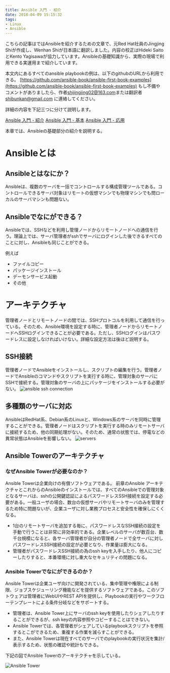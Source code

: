 ```yaml
---
title: Ansible 入門 - 紹介
date: 2018-04-09 15:15:32
tags:
- Linux
- Ansible
---
```


こちらの記事はではAnsibleを紹介するための文章で、元Red Hat社員のJingjing Shiが作成し、Wenhan Shiが日本語に翻訳しました。内容の校正はHideki SaitoとKento Yagisawaが協力しています。Ansibleの基礎知識から、実際の現場で利用できる実運用まで紹介しています。

本文内にあるすべてのansible playbookの例は、以下のgithubのURLから利用できる。
[https://github.com/ansible-book/ansible-first-book-examples](https://github.com/ansible-book/ansible-first-book-examples)
もし不備やコメントがありましたら、作者[shijingjing02@163.com](mailto:shijingjing02@163.com)または翻訳者[shibunkan@gmail.com](mailto:shibunkan@gmail.com) に連絡してください。

詳細の内容を下記三つに分けて説明します。

[Ansible 入門 - 紹介](http://wenhan.blog/2018/04/09/Getting-started-with-Ansible-JP-intro/)
[Ansible 入門 - 基本](http://wenhan.blog/2018/04/09/Getting-started-with-Ansible-JP-basic/)
[Ansible 入門 - 応用](http://wenhan.blog/2018/04/09/Getting-started-with-Ansible-JP-adv/)

本章では、Ansibleの基礎部分の紹介を説明する。

# Ansibleとは

## Ansibleとはなにか？

Ansibleは、複数のサーバを一括でコントロールする構成管理ツールである。コントロールできるサーバ対象はリモートの仮想マシンでも物理マシンでも問ローカルのサーバマシンも問題ない。

<!-- more -->

## Ansibleでなにができる？

Ansibleでは、SSHなどを利用し管理ノードからリモートノードへの通信を行う。理論上では、サーバ管理者がsshでサーバにログインした後できるすべてのことに対し、Ansibleも同じことができる。

例えば

* ファイルコピー
* パッケージインストール
* デーモンサービス起動
* その他

# アーキテクチャ

管理者ノードとリモートノードの間では、SSHプロトコルを利用して通信を行っている。そのため、Ansible環境を設定する時に、管理者ノードからリモートノードへSSHログインできることが必要である。ただし、SSHログインはパスワードレスに設定しなければいけない。詳細な設定方法は後ほど説明する。

## SSH接続

管理者ノードでAnsibleをインストールし、スクリプトの編集を行う。管理者ノードでAnsibleのコマンドやスクリプトを実行する時に、管理対象のサーバにSSHで接続する。管理対象のサーバの上にパッケージをインストールする必要がない。
![ansible ssh connection](/img/ansible/ansible_0.png)

## 多種類のサーバに対応

AnsibleはRedHat系、Debian系のLinuxと、Windows系のサーバを同時に管理することができる。管理者ノードはスクリプトを実行する時のみリモートサーバに接続するため、他の同期処理がない。そのため、通常の状態では、停電などの異常状態はAnsibleを影響しない。
![servers](/img/ansible/ansible_1.png)

## Ansible Towerのアーキテクチャ

### なぜAnsible Towerが必要なのか？

Ansible Towerは企業向けの有償ソフトウェアである。
前章のAnsible アーキテクチャとこれからのAnsibleのインストールでは、すべてのAnsibleでの管理対象となるサーバは、sshの公開鍵認証によるパスワードレスSSH接続を設定する必要がある。一般ユーザの場合、数台の仮想サーバやリモートサーバのみを管理するため特に問題ないが、企業ユーザに対し業務プロセスと安全性を確保しにくくなる。

* 1台のリモートサーバを追加する毎に、パスワードレスなSSH接続の設定を手動で行うことは非常に非効率的である。企業レベルのサーバが数百台、数千台規模になると、各サーバ管理者が自分の管理者ノードで全サーバに対しパスワードレスSSH接続の設定が必要となり、作業量は膨大になる。
* 管理者がパスワードレスSSH接続の為のssh keyを入手したり、他人にコピーしたりすると、本番環境に対し重大なセキュリティの問題になる。

### Ansible Towerでなにができるのか？

Ansible Towerは企業ユーザ向けに開発されている、集中管理や権限による制限、ジョブスケジューリング機能などを提供するソフトウェアである。このソフトウェアは管理者にWebUIやREST APIを提供し、Playbookの実行やワークフローテンプレートによる条件分岐などをサポートする。

* 管理者は、Ansible Tower上にサーバのssh keyを使用したりシェアしたりすることができるが、ssh keyの内容参照やコピーすることはできない。
* Ansible Towerでは、各管理者がシェアしているplaybookスクリプトを参照するとこができるため、重複する作業を減らすことができる。
* また、Ansible Towerは現在すべてのサーバでのplaybookの実行状況を集計/表示するため、状態の確認や統計もできる。

下記の図でAnsible Towerのアーキテクチャを示している。

![Ansible Tower](/img/ansible/ansible_2.png)
